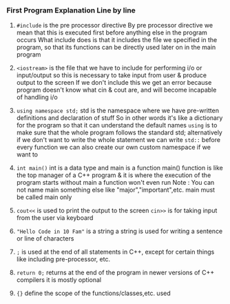 ### **First Program Explanation Line by line**

1. `#include` is the pre processor directive
   By pre processor directive we mean that this is executed first before anything else in the program occurs
   What include does is that it includes the file we specified in the program, so that its functions can be directly used later on in the main program

2. `<iostream>` is the file that we have to include for performing i/o or input/output
   so this is necessary to take input from user & produce output to the screen
   If we don't include this we get an error because program doesn't know what cin & cout are, and will become incapable of handling i/o

3. `using namespace std;`
   std is the namespace where we have pre-written definitions and declaration of stuff
   So in other words it's like a dictionary for the program so that it can understand the default names
   `using` is to make sure that the whole program follows the standard std;
   alternatively if we don't want to write the whole statement we can write `std::` before every function
   we can also create our own custom namespace if we want to

4. `int main()`
   int is a data type and main is a function
   main() function is like the top manager of a C++ program & it is where the execution of the program starts
   without main a function won't even run
   Note : You can not name main something else like "major","important",etc. main must be called main only

5. `cout<<` is used to print the output to the screen
   `cin>>` is for taking input from the user via keyboard

6. `"Hello Code in 10 Fam"` is a string
   a string is used for writing a sentence or line of characters

7. `;` is used at the end of all statements in C++, except for certain things like including pre-processor, etc.

8. `return 0;` returns at the end of the program
   in newer versions of C++ compilers it is mostly optional

9. `{}` define the scope of the functions/classes,etc. used